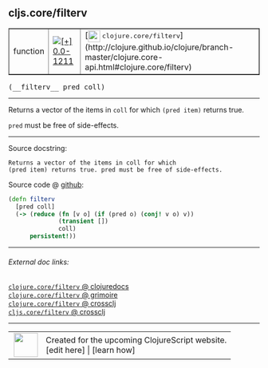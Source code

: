 ## cljs.core/filterv



 <table border="1">
<tr>
<td>function</td>
<td><a href="https://github.com/cljsinfo/cljs-api-docs/tree/0.0-1211"><img valign="middle" alt="[+] 0.0-1211" title="Added in 0.0-1211" src="https://img.shields.io/badge/+-0.0--1211-lightgrey.svg"></a> </td>
<td>
[<img height="24px" valign="middle" src="http://i.imgur.com/1GjPKvB.png"> <samp>clojure.core/filterv</samp>](http://clojure.github.io/clojure/branch-master/clojure.core-api.html#clojure.core/filterv)
</td>
</tr>
</table>


 <samp>
(__filterv__ pred coll)<br>
</samp>

---

Returns a vector of the items in `coll` for which `(pred item)` returns true.

`pred` must be free of side-effects.

---




Source docstring:

```
Returns a vector of the items in coll for which
(pred item) returns true. pred must be free of side-effects.
```


Source code @ [github](https://github.com/clojure/clojurescript/blob/r1820/src/cljs/cljs/core.cljs#L2952-L2959):

```clj
(defn filterv
  [pred coll]
  (-> (reduce (fn [v o] (if (pred o) (conj! v o) v))
              (transient [])
              coll)
      persistent!))
```

<!--
Repo - tag - source tree - lines:

 <pre>
clojurescript @ r1820
└── src
    └── cljs
        └── cljs
            └── <ins>[core.cljs:2952-2959](https://github.com/clojure/clojurescript/blob/r1820/src/cljs/cljs/core.cljs#L2952-L2959)</ins>
</pre>

-->

---



###### External doc links:

[`clojure.core/filterv` @ clojuredocs](http://clojuredocs.org/clojure.core/filterv)<br>
[`clojure.core/filterv` @ grimoire](http://conj.io/store/v1/org.clojure/clojure/1.7.0-beta3/clj/clojure.core/filterv/)<br>
[`clojure.core/filterv` @ crossclj](http://crossclj.info/fun/clojure.core/filterv.html)<br>
[`cljs.core/filterv` @ crossclj](http://crossclj.info/fun/cljs.core.cljs/filterv.html)<br>

---

 <table>
<tr><td>
<img valign="middle" align="right" width="48px" src="http://i.imgur.com/Hi20huC.png">
</td><td>
Created for the upcoming ClojureScript website.<br>
[edit here] | [learn how]
</td></tr></table>

[edit here]:https://github.com/cljsinfo/cljs-api-docs/blob/master/cljsdoc/cljs.core_filterv.cljsdoc
[learn how]:https://github.com/cljsinfo/cljs-api-docs/wiki/cljsdoc-files

<!--

This information was too distracting to show to readers, but I'll leave it
commented here since it is helpful to:

- pretty-print the data used to generate this document
- and show how to retrieve that data



The API data for this symbol:

```clj
{:description "Returns a vector of the items in `coll` for which `(pred item)` returns true.\n\n`pred` must be free of side-effects.",
 :ns "cljs.core",
 :name "filterv",
 :signature ["[pred coll]"],
 :history [["+" "0.0-1211"]],
 :type "function",
 :full-name-encode "cljs.core_filterv",
 :source {:code "(defn filterv\n  [pred coll]\n  (-> (reduce (fn [v o] (if (pred o) (conj! v o) v))\n              (transient [])\n              coll)\n      persistent!))",
          :title "Source code",
          :repo "clojurescript",
          :tag "r1820",
          :filename "src/cljs/cljs/core.cljs",
          :lines [2952 2959]},
 :full-name "cljs.core/filterv",
 :clj-symbol "clojure.core/filterv",
 :docstring "Returns a vector of the items in coll for which\n(pred item) returns true. pred must be free of side-effects."}

```

Retrieve the API data for this symbol:

```clj
;; from Clojure REPL
(require '[clojure.edn :as edn])
(-> (slurp "https://raw.githubusercontent.com/cljsinfo/cljs-api-docs/catalog/cljs-api.edn")
    (edn/read-string)
    (get-in [:symbols "cljs.core/filterv"]))
```

-->
